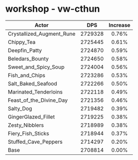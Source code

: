 # workshop - vw-cthun
| Actor | DPS | Increase |
|---|:---:|:---:|
|Crystallized_Augment_Rune|2729328|0.76%|
|Chippy_Tea|2725445|0.61%|
|Deepfin_Patty|2724870|0.59%|
|Beledars_Bounty|2724650|0.58%|
|Sweet_and_Spicy_Soup|2724004|0.56%|
|Fish_and_Chips|2723286|0.53%|
|Salt_Baked_Seafood|2722266|0.50%|
|Marinated_Tenderloins|2722118|0.49%|
|Feast_of_the_Divine_Day|2721356|0.46%|
|Salty_Dog|2719482|0.39%|
|GingerGlazed_Fillet|2719225|0.38%|
|Zesty_Nibblers|2718989|0.38%|
|Fiery_Fish_Sticks|2718944|0.37%|
|Stuffed_Cave_Peppers|2714297|0.20%|
|Base|2708814|0.00%|
